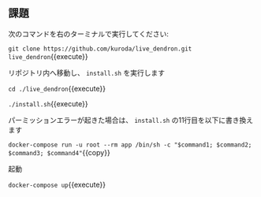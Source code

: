 
## 課題

次のコマンドを右のターミナルで実行してください:

`git clone https://github.com/kuroda/live_dendron.git live_dendron`{{execute}}

リポジトリ内へ移動し、 `install.sh` を実行します

`cd ./live_dendron`{{execute}}

`./install.sh`{{execute}}

パーミッションエラーが起きた場合は、 `install.sh` の11行目を以下に書き換えます

`docker-compose run -u root --rm app /bin/sh -c "$command1; $command2; $command3; $command4"`{{copy}}

起動

`docker-compose up`{{execute}}
